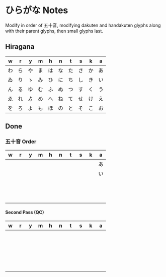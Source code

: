 # ひらがな Notes

Modify in order of 五十音, modifying dakuten and handakuten glyphs along with their parent glyphs, then small glyphs last.

## Hiragana

w | r | y | m | h | n | t | s | k | a
--- | --- | --- | --- | --- | --- | --- | --- | --- | ---
わ | ら | や | ま | は | な | た | さ | か | あ
ゐ | り | ゝ | み | ひ | に | ち | し | き | い
ん | る | ゆ | む | ふ | ぬ | つ | す | く | う
ゑ | れ | ゟ | め | へ | ね | て | せ | け | え
を | ろ | よ | も | ほ | の | と | そ | こ | お


## Done

### 五十音 Order
w | r | y | m | h | n | t | s | k | a
--- | --- | --- | --- | --- | --- | --- | --- | --- | ---
　 | 　 | 　 | 　 | 　 | 　 | 　 | 　 | 　 | あ
　 | 　 | 　 | 　 | 　 | 　 | 　 | 　 | 　 | い
　 | 　 | 　 | 　 | 　 | 　 | 　 | 　 | 　 | 　
　 | 　 | 　 | 　 | 　 | 　 | 　 | 　 | 　 | 　
　 | 　 | 　 | 　 | 　 | 　 | 　 | 　 | 　 | 　

#### Second Pass (QC)
w | r | y | m | h | n | t | s | k | a
--- | --- | --- | --- | --- | --- | --- | --- | --- | ---
　 | 　 | 　 | 　 | 　 | 　 | 　 | 　 | 　 | 　
　 | 　 | 　 | 　 | 　 | 　 | 　 | 　 | 　 | 　
　 | 　 | 　 | 　 | 　 | 　 | 　 | 　 | 　 | 　
　 | 　 | 　 | 　 | 　 | 　 | 　 | 　 | 　 | 　
　 | 　 | 　 | 　 | 　 | 　 | 　 | 　 | 　 | 　
